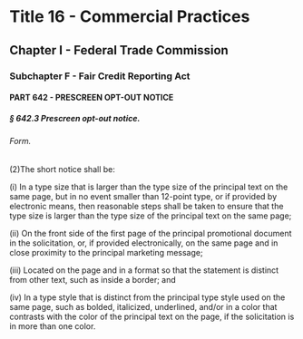 
# Title 16 - Commercial Practices
## Chapter I - Federal Trade Commission
### Subchapter F - Fair Credit Reporting Act
#### PART 642 - PRESCREEN OPT-OUT NOTICE
##### § 642.3 Prescreen opt-out notice.
###### Form.

(2)The short notice shall be:

(i) In a type size that is larger than the type size of the principal text on the same page, but in no event smaller than 12-point type, or if provided by electronic means, then reasonable steps shall be taken to ensure that the type size is larger than the type size of the principal text on the same page;

(ii) On the front side of the first page of the principal promotional document in the solicitation, or, if provided electronically, on the same page and in close proximity to the principal marketing message;

(iii) Located on the page and in a format so that the statement is distinct from other text, such as inside a border; and

(iv) In a type style that is distinct from the principal type style used on the same page, such as bolded, italicized, underlined, and/or in a color that contrasts with the color of the principal text on the page, if the solicitation is in more than one color.
